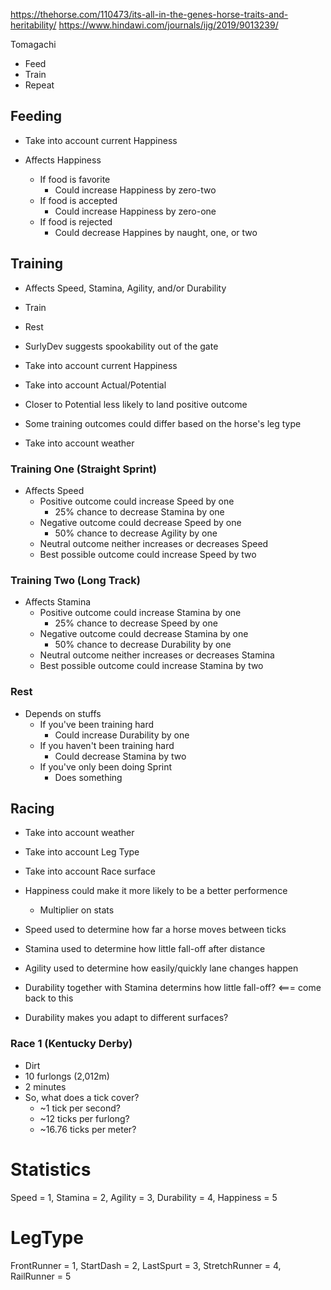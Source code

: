 https://thehorse.com/110473/its-all-in-the-genes-horse-traits-and-heritability/
https://www.hindawi.com/journals/ijg/2019/9013239/

Tomagachi
- Feed
- Train
- Repeat


## Feeding
- Take into account current Happiness

- Affects Happiness
    - If food is favorite
        - Could increase Happiness by zero-two
    - If food is accepted
        - Could increase Happiness by zero-one
    - If food is rejected
        - Could decrease Happines by naught, one, or two


## Training
- Affects Speed, Stamina, Agility, and/or Durability

- Train
- Rest

- SurlyDev suggests spookability out of the gate

- Take into account current Happiness
- Take into account Actual/Potential
- Closer to Potential less likely to land positive outcome
- Some training outcomes could differ based on the horse's leg type
- Take into account weather

### Training One (Straight Sprint)
- Affects Speed
    - Positive outcome could increase Speed by one
        - 25% chance to decrease Stamina by one
    - Negative outcome could decrease Speed by one
        - 50% chance to decrease Agility by one
    - Neutral outcome neither increases or decreases Speed
    - Best possible outcome could increase Speed by two

### Training Two (Long Track)
- Affects Stamina
    - Positive outcome could increase Stamina by one
        - 25% chance to decrease Speed by one
    - Negative outcome could decrease Stamina by one
        - 50% chance to decrease Durability by one
    - Neutral outcome neither increases or decreases Stamina
    - Best possible outcome could increase Stamina by two

### Rest
- Depends on stuffs
    - If you've been training hard
        - Could increase Durability by one
    - If you haven't been training hard
        - Could decrease Stamina by two
    - If you've only been doing Sprint
        - Does something

## Racing
- Take into account weather
- Take into account Leg Type
- Take into account Race surface

- Happiness could make it more likely to be a better performence
    - Multiplier on stats
- Speed used to determine how far a horse moves between ticks
- Stamina used to determine how little fall-off after distance
- Agility used to determine how easily/quickly lane changes happen
- Durability together with Stamina determins how little fall-off? <=== come back to this
- Durability makes you adapt to different surfaces?

### Race 1 (Kentucky Derby)
- Dirt
- 10 furlongs (2,012m)
- 2 minutes
- So, what does a tick cover?
    - ~1 tick per second?
    - ~12 ticks per furlong?
    - ~16.76 ticks per meter?

Statistics
=
Speed = 1,
Stamina = 2,
Agility = 3,
Durability = 4,
Happiness = 5

LegType
=
FrontRunner = 1,
StartDash = 2,
LastSpurt = 3,
StretchRunner = 4,
RailRunner = 5
